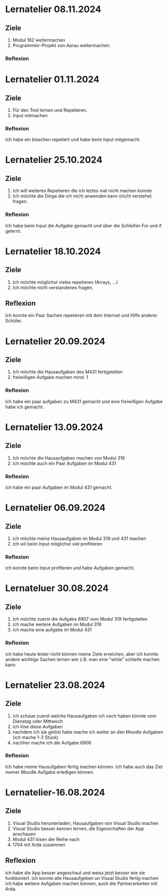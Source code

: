 # Lernatelier 08.11.2024
## Ziele
1. Modul 162 weitermachen
2. Programmier-Projekt von Aarau weitermachen.

### Reflexion


# Lernatelier 01.11.2024
## Ziele
1. Für den Test lernen und Repetieren.
2. Input mitmachen

### Reflexion
Ich habe ein bisschen repetiert und habe beim Input mitgemacht.

# Lernatelier 25.10.2024
## Ziele 
1. Ich will weiteres Repetieren die ich leztes mal nicht machen konnte.
2. Ich möchte die Dinge die ich nicht anwenden kann (nicht verstehe) fragen.

### Reflexion
Ich habe beim Input die Aufgabe gemacht und über die Schleifen For und if gelernt. 
# Lernatelier 18.10.2024
## Ziele
1. Ich möchte möglichst vieles repetieren (Arrays, ...)
2. Ich möchte nicht verstandenes fragen.

## Reflexion
Ich konnte ein Paar Sachen repetieren mit dem Internet und Hilfe anderer Schüler.

# Lernatelier 20.09.2024
## Ziele
1. Ich möchte die Hausaufgaben des M431 fertigstellen
2. freiwilligen Aufgabe machen mind. 1

### Reflexion
Ich habe ein paar aufgaben zu M431 gemacht und eine freiwilligen Aufgabe habe ich gemacht. 


# Lernatelier 13.09.2024
## Ziele
1. Ich möchte die Hausaufgaben machen von Modul 319 
2. ich möchte auch ein Paar Aufgaben im Modul 431

### Reflexion
ich habe ein paar Aufgaben im Modul 431 gemacht.

# Lernatelier 06.09.2024
## Ziele 
1. ich möchte meine Hausaufgaben im Modul 319 und 431 machen
2. Ich wil beim Input möglichst viel profitieren

### Reflexion 

ich konnte beim Input profiteren und habe Aufgaben gemacht.


# Lernateluer 30.08.2024
## Ziele 
1. Ich möchte zuerst die Aufgabe 6907 vom Modul 319 fertigstellen
2. ich mache weitere Aufgaben im Modul 319 
3. ich mache eine aufgabe im Modul 431

### Reflexion

ich habe heute leider nicht können meine Ziele erreichen, aber ich konnte andere wichtige Sachen lernen wie z.B. man eine "while" schleife machen kann. 


# Lernatelier 23.08.2024

## Ziele
1. ich schaue zuerst welche Hausaufgaben ich noch haben könnte vom Dienstag oder Mittwoch
2. ich löse diese Aufgaben
3. nachdem ich sie gelöst habe mache ich weiter an den Moodle Aufgaben (ich mache 1-3 Stück)
4. nachher mache ich die Aufgabe 6906

### Reflexion

Ich habe meine Hausufgaben fertig machen können. Ich habe auch das Ziel meiner Moodle Aufgabe erledigen können. 


# Lernatelier-16.08.2024
## Ziele
1. Visual Studio herunterladen, Hausaufgaben von Visual Studio machen
2. Visual Studio besser kennen lernen, die Eigenschaften der App anschauen
3. Modul 431 lösen der Reihe nach
4. 1704 mit Arda zusammen

## Reflexion 
ich habe die App besser angeschaut und weiss jetzt besser wie sie funktioniert. 
ich konnte alle Hausaufgeben un Visual Studio fertig machen 
ich habe weitere Aufgaben machen können, auch die Partnerarbeiten mit Arda.
